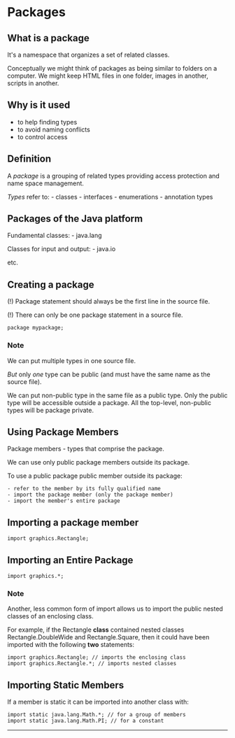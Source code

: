 
# Packages

## What is a package

It's a namespace that organizes a set of related classes.

Conceptually we might think of packages as being similar to folders on a computer.
We might keep HTML files in one folder, images in another, scripts in another.

## Why is it used

- to help finding types
- to avoid naming conflicts
- to control access

## Definition

A *package* is a grouping of related types providing access protection and name space management.

*Types* refer to:
    - classes
    - interfaces
    - enumerations
    - annotation types

## Packages of the Java platform

Fundamental classes:
    - java.lang

Classes for input and output:
    - java.io

etc.

## Creating a package

(!) Package statement should always be the first line in the source file.

(!) There can only be one package statement in a source file.

```
package mypackage;
```

### Note

We can put multiple types in one source file.

*But* only *one* type can be public (and must have the same name as the source file).

We can put non-public type in the same file as a public type.
Only the public type will be accessible outside a package.
All the top-level, non-public types will be package private.


## Using Package Members

Package members - types that comprise the package.

We can use only public package members outside its package.

To use a public package public member outside its package:

    - refer to the member by its fully qualified name
    - import the package member (only the package member)
    - import the member's entire package

## Importing a package member

```
import graphics.Rectangle;
```
## Importing an Entire Package

```
import graphics.*;
```

### Note

Another, less common form of import allows us to import the public nested classes of an enclosing class.

For example, if the Rectangle **class** contained nested classes Rectangle.DoubleWide and Rectangle.Square, then it could have been imported with the following **two** statements:
```
import graphics.Rectangle; // imports the enclosing class
import graphics.Rectangle.*; // imports nested classes
```

## Importing Static Members

If a member is static it can be imported into another class with:

```
import static java.lang.Math.*; // for a group of members
import static java.lang.Math.PI; // for a constant
```



















---
